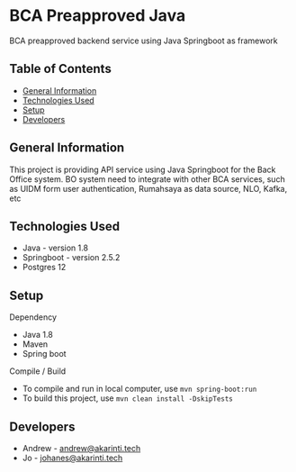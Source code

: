 # BCA Preapproved Java

BCA preapproved backend service using Java Springboot as framework

## Table of Contents
* [General Information](#general-information)
* [Technologies Used](#technologies-used)
* [Setup](#setup)
* [Developers](#developers)

## General Information
This project is providing API service using Java Springboot for the Back Office system. BO system need to integrate with other BCA services, such as UIDM form user authentication, Rumahsaya as data source, NLO, Kafka, etc

## Technologies Used
- Java - version 1.8
- Springboot - version 2.5.2
- Postgres 12

## Setup

Dependency
- Java 1.8
- Maven
- Spring boot

Compile / Build
- To compile and run in local computer, use `mvn spring-boot:run`
- To build this project, use `mvn clean install -DskipTests`

## Developers

- Andrew - [andrew@akarinti.tech](mailto:andrew@akarinti.tech)
- Jo - [johanes@akarinti.tech](mailto:johanes@akarinti.tech)

